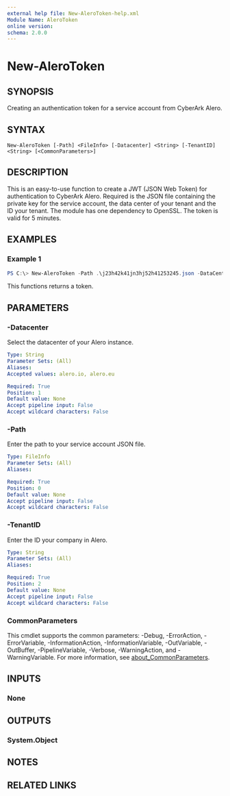 ```yaml
---
external help file: New-AleroToken-help.xml
Module Name: AleroToken
online version:
schema: 2.0.0
---
```


# New-AleroToken

## SYNOPSIS
Creating an authentication token for a service account from CyberArk Alero.

## SYNTAX

```
New-AleroToken [-Path] <FileInfo> [-Datacenter] <String> [-TenantID] <String> [<CommonParameters>]
```

## DESCRIPTION
This is an easy-to-use function to create a JWT (JSON Web Token) for authentication to CyberArk Alero. Required is the JSON file containing the private key for the service account, the data center of your tenant and the ID your tenant. The module has one dependency to OpenSSL. The token is valid for 5 minutes.

## EXAMPLES

### Example 1
```powershell
PS C:\> New-AleroToken -Path .\j23h42k41jn3hj52h41253245.json -DataCenter alero.io -TenantID 1342nm253453n5m214
```

This functions returns a token.

## PARAMETERS

### -Datacenter
Select the datacenter of your Alero instance.

```yaml
Type: String
Parameter Sets: (All)
Aliases:
Accepted values: alero.io, alero.eu

Required: True
Position: 1
Default value: None
Accept pipeline input: False
Accept wildcard characters: False
```

### -Path
Enter the path to your service account JSON file.

```yaml
Type: FileInfo
Parameter Sets: (All)
Aliases:

Required: True
Position: 0
Default value: None
Accept pipeline input: False
Accept wildcard characters: False
```

### -TenantID
Enter the ID your company in Alero.

```yaml
Type: String
Parameter Sets: (All)
Aliases:

Required: True
Position: 2
Default value: None
Accept pipeline input: False
Accept wildcard characters: False
```

### CommonParameters
This cmdlet supports the common parameters: -Debug, -ErrorAction, -ErrorVariable, -InformationAction, -InformationVariable, -OutVariable, -OutBuffer, -PipelineVariable, -Verbose, -WarningAction, and -WarningVariable. For more information, see [about_CommonParameters](http://go.microsoft.com/fwlink/?LinkID=113216).

## INPUTS

### None

## OUTPUTS

### System.Object
## NOTES

## RELATED LINKS
